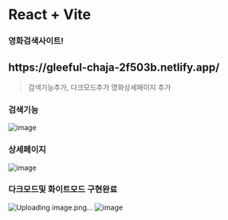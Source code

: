 # React + Vite





### 영화검색사이트!


<h2>https://gleeful-chaja-2f503b.netlify.app/</h2>

>검색기능추가, 다크모드추가
>영화상세페이지 추가
>





### 검색기능 
![image](https://github.com/qwa1822/Movies/assets/58835205/7c89463a-dba8-4294-b7ba-44ba2cc4bb6e)


### 상세페이지



![image](https://github.com/qwa1822/Movies/assets/58835205/396d5656-3e53-4849-b3d7-4349c871fac2)



### 다크모드및 화이트모드 구현완료
![Uploading image.png…]()
![image](https://github.com/qwa1822/Movies/assets/58835205/000a6c8f-21e3-4506-9bd5-8dce75867c1f)
